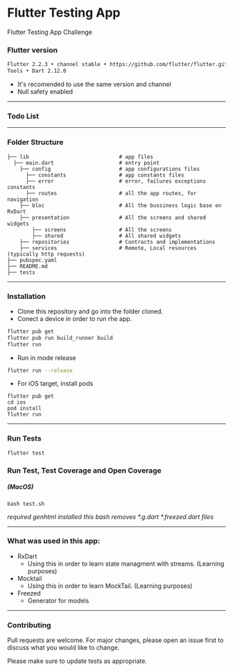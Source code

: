 # Flutter Testing App
Flutter Testing App Challenge

### Flutter version 

```bash
Flutter 2.2.3 • channel stable • https://github.com/flutter/flutter.git
Tools • Dart 2.12.0
```
- It's recomended to use the same version and channel
- Null safety enabled
------
### Todo List

------
### Folder Structure

    ├── lib                             # app files
      ├── main.dart                     # entry point
        ├── config                      # app configurations files 
          ├── constants                 # app constants files 
          ├── error                     # error, failures exceptions constants
          ├── routes                    # all the app routes, for navigation 
        ├── bloc                        # All the bussiness logic base on RxDart
        ├── presentation                # All the screens and shared widgets
            ├── screens                 # All the screens 
            ├── shared                  # All shared widgets
        ├── repositories                # Contracts and implementations
        ├── services                    # Remote, Local resources (typically http requests)
    ├── pubspec.yaml                    
    ├── README.md      
    ├── tests

------
### Installation

- Clone this repository and go into the folder cloned.
- Conect a device in order to run rhe app.
```bash
flutter pub get
flutter pub run build_runner build
flutter run
```
- Run in mode release
```bash
flutter run --release
```
- For iOS target, install pods
```
flutter pub get
cd ios
pod install
flutter run
```
------
### Run Tests
```
flutter test
```
### Run Test, Test Coverage and Open Coverage 
##### (MacOS)
```
bash test.sh
```
_required genhtml installed_
_this bash removes *.g.dart *.freezed.dart files_

------
### What was used in this app:
- RxDart
  - Using this in order to learn state managment with streams. (Learning purposes)
- Mocktail
  - Using this in order to learn MockTail. (Learning purposes)
- Freezed
  - Generator for models
------
### Contributing
Pull requests are welcome. For major changes, please open an issue first to discuss what you would like to change.

Please make sure to update tests as appropriate.
